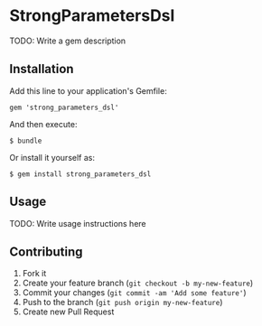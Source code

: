 # StrongParametersDsl

TODO: Write a gem description

## Installation

Add this line to your application's Gemfile:

    gem 'strong_parameters_dsl'

And then execute:

    $ bundle

Or install it yourself as:

    $ gem install strong_parameters_dsl

## Usage

TODO: Write usage instructions here

## Contributing

1. Fork it
2. Create your feature branch (`git checkout -b my-new-feature`)
3. Commit your changes (`git commit -am 'Add some feature'`)
4. Push to the branch (`git push origin my-new-feature`)
5. Create new Pull Request
